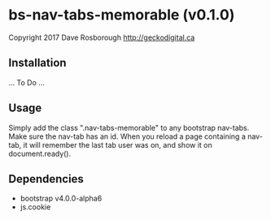 # bs-nav-tabs-memorable (v0.1.0)

Copyright 2017 Dave Rosborough
http://geckodigital.ca

## Installation

... To Do ...

## Usage

Simply add the class ".nav-tabs-memorable" to any bootstrap nav-tabs.  Make sure the nav-tab has an id.
When you reload a page containing a nav-tab, it will remember the last tab  user was on, and show it on document.ready().

## Dependencies

  * bootstrap v4.0.0-alpha6
  * js.cookie